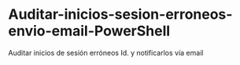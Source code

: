 # Auditar-inicios-sesion-erroneos-envio-email-PowerShell
Auditar inicios de sesión erróneos Id. y notificarlos vía email
